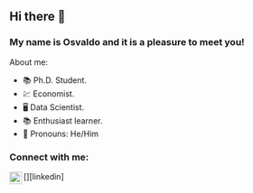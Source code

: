 ## Hi there 👋
### My name is Osvaldo and it is a pleasure to meet you! 

About me:
- 📚 Ph.D. Student.
- 💹 Economist. 
- 🖥️ Data Scientist.
- 📚 Enthusiast learner.
- 💬 Pronouns: He/Him

### Connect with me:
[<img align="left" width="22px" src="https://www.linkedin.com/in/osvaldo-martins-junior" />][linkedin]

<!--
**osvaldoquintellajr/osvaldoquintellajr** is a ✨ _special_ ✨ repository because its `README.md` (this file) appears on your GitHub profile.

Here are some ideas to get you started:

- 🔭 I’m currently working on ...
- 🌱 I’m currently learning ...
- 👯 I’m looking to collaborate on ...
- 🤔 I’m looking for help with ...
- 💬 Ask me about ...
- 📫 How to reach me: ...
- 😄 Pronouns: ...
- ⚡ Fun fact: ...
-->
